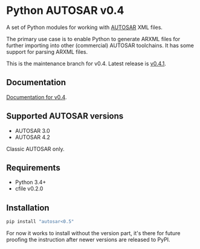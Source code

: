 # Python AUTOSAR v0.4

A set of Python modules for working with [AUTOSAR](https://www.autosar.org/) XML files.

The primary use case is to enable Python to generate ARXML files for further importing into other (commercial) AUTOSAR toolchains.
It has some support for parsing ARXML files.

This is the maintenance branch for v0.4. Latest release is [v0.4.1](https://github.com/cogu/autosar/releases/tag/v0.4.1).

## Documentation

[Documentation for v0.4](https://autosar.readthedocs.io/en/latest/).

## Supported AUTOSAR versions

* AUTOSAR 3.0
* AUTOSAR 4.2

Classic AUTOSAR only.

## Requirements

* Python 3.4+
* cfile v0.2.0

## Installation

```bash
pip install "autosar<0.5"
```

For now it works to install without the version part, it's there for future proofing the instruction after newer versions are released to PyPI.
